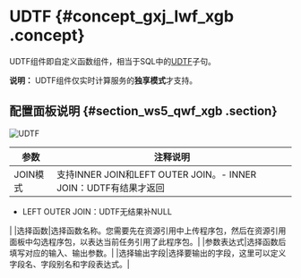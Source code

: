 # UDTF {#concept_gxj_lwf_xgb .concept}

UDTF组件即自定义函数组件，相当于SQL中的[UDTF](../../../../../cn.zh-CN/用户指南/SQL/UDF/UDF概述.md#)子句。

**说明：** UDTF组件仅实时计算服务的**独享模式**才支持。

## 配置面板说明 {#section_ws5_qwf_xgb .section}

![UDTF](http://static-aliyun-doc.oss-cn-hangzhou.aliyuncs.com/assets/img/131687/155134193839597_zh-CN.png)

|参数|注释说明|
|--|----|
|JOIN模式|支持INNER JOIN和LEFT OUTER JOIN。-   INNER JOIN：UDTF有结果才返回
-   LEFT OUTER JOIN：UDTF无结果补NULL

|
|选择函数|选择函数名称。您需要先在资源引用中上传程序包，然后在资源引用面板中勾选程序包，以表达当前任务引用了此程序包。|
|参数表达式|选择函数后填写对应的输入、输出参数。|
|选择输出字段|选择要输出的字段，这里可以定义字段名、字段别名和字段表达式。|

